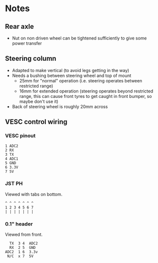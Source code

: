 # Notes

## Rear axle

- Nut on non driven wheel can be tightened sufficiently to give some power
  transfer

## Steering column

- Adapted to make vertical (to avoid legs getting in the way)
- Needs a bushing between steering wheel and top of mount
  - 25mm for "normal" operation (i.e. steering operates between restricted range)
  - 16mm for extended operation (steering operates beyond restricted range, this
    can cause front tyres to get caught in front bumper, so maybe don't use it)
- Back of steering wheel is roughly 20mm across

## VESC control wiring

### VESC pinout

```
1 ADC2
2 RX
3 TX
4 ADC1
5 GND
6 3.3V
7 5V
```

### JST PH

Viewed with tabs on bottom.

```
^ ^ ^ ^ ^ ^ ^
1 2 3 4 5 6 7
| | | | | | |
```

### 0.1" header

Viewed from front.

```
  TX  3 4  ADC2
  RX  2 5  GND
ADC2  1 6  3.3v
 N/C  x 7  5V
```
